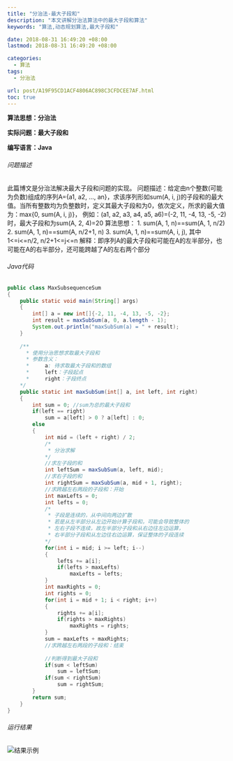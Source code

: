 ```yaml
---
title: "分治法-最大子段和"
description: "本文讲解分治法算法中的最大子段和算法"
keywords: "算法,动态规划算法,最大子段和"

date: 2018-08-31 16:49:20 +08:00
lastmod: 2018-08-31 16:49:20 +08:00

categories:
  - 算法
tags:
  - 分治法

url: post/A19F95CD1ACF4806AC898C3CFDCEE7AF.html
toc: true
---
```


**算法思想：分治法**

**实际问题：最大子段和**

**编写语言：Java**

<!--More-->

###### 问题描述

此篇博文是分治法解决最大子段和问题的实现。
问题描述：给定由n个整数(可能为负数)组成的序列A={a1, a2, ..., an}，求该序列形如sum(A, i, j)的子段和的最大值。当所有整数均为负整数时，定义其最大子段和为0，依次定义，所求的最大值为：max{0, sum(A, i, j)}， 例如：(a1, a2, a3, a4, a5, a6)=(-2, 11, -4, 13, -5, -2)时，最大子段和为sum(A, 2, 4)=20
算法思想：
    1. sum(A, 1, n)==sum(A, 1, n/2)
    2. sum(A, 1, n)==sum(A, n/2+1, n)
    3. sum(A, 1, n)==sum(A, i, j), 其中 1<=i<=n/2, n/2+1<=j<=n
解释：即序列A的最大子段和可能在A的左半部分，也可能在A的右半部分，还可能跨越了A的左右两个部分

###### Java代码

```Java
public class MaxSubsequenceSum
{
    public static void main(String[] args)
    {
        int[] a = new int[]{-2, 11, -4, 13, -5, -2};
        int result = maxSubSum(a, 0, a.length - 1);
        System.out.println("maxSubSum(a) = " + result);
    }
    
    /**
      * 使用分治思想求取最大子段和
      * 参数含义：
      *     a: 待求取最大子段和的数组
      *     left：子段起点
      *     right：子段终点
    */
    public static int maxSubSum(int[] a, int left, int right)
    {
        int sum = 0; //sum为总的最大子段和
        if(left == right)
            sum = a[left] > 0 ? a[left] : 0;
        else
        {
            int mid = (left + right) / 2;
            /*
             * 分治求解
            */
            //求左子段的和
            int leftSum = maxSubSum(a, left, mid);
            //求右子段的和
            int rightSum = maxSubSum(a, mid + 1, right);
            //求跨越左右两段的子段和：开始
            int maxLefts = 0;
            int lefts = 0;
            /*
             * 子段是连续的，从中间向两边扩散
             * 若是从左半部分从左边开始计算子段和，可能会导致整体的
             * 左右子段不连续，故左半部分子段和从右边往左边运算，
             * 右半部分子段和从左边往右边运算，保证整体的子段连续
            */
            for(int i = mid; i >= left; i--)
            {
                lefts += a[i];
                if(lefts > maxLefts)
                    maxLefts = lefts;
            }
            int maxRights = 0;
            int rights = 0;
            for(int i = mid + 1; i < right; i++)
            {
                rights += a[i];
                if(rights > maxRights)
                    maxRights = rights;
            }
            sum = maxLefts + maxRights;
            //求跨越左右两段的子段和：结束
            
            //判断得到最大子段和
            if(sum < leftSum)
                sum = leftSum;
            if(sum < rightSum)
                sum = rightSum;
        }
        return sum;
    }
}
```

###### 运行结果

![结果示例](/imgs/分治法-最大子段和.jpg)